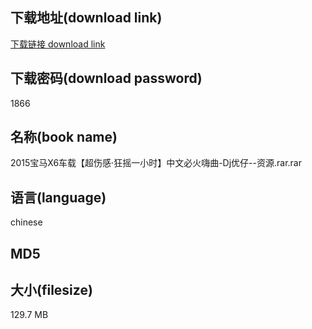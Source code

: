 ## 下载地址(download link)
[下载链接 download link](https://tutu365.netlify.app/?s=2015%E5%AE%9D%E9%A9%ACX6%E8%BD%A6%E8%BD%BD%E3%80%90%E8%B6%85%E4%BC%A4%E6%84%9F%C2%B7%E7%8B%82%E6%91%87%E4%B8%80%E5%B0%8F%E6%97%B6%E3%80%91%E4%B8%AD%E6%96%87%E5%BF%85%E7%81%AB%E5%97%A8%E6%9B%B2-Dj%E4%BC%98%E4%BB%94--%E8%B5%84%E6%BA%90.rar)

## 下载密码(download password)
1866

## 名称(book name)
2015宝马X6车载【超伤感·狂摇一小时】中文必火嗨曲-Dj优仔--资源.rar.rar

## 语言(language)
chinese

## MD5


## 大小(filesize)
129.7 MB
